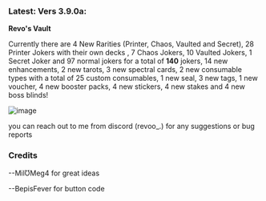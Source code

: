 ### Latest: Vers 3.9.0a:

**Revo's Vault**

Currently there are 4 New Rarities (Printer, Chaos, Vaulted and Secret), 28 Printer Jokers with their own decks , 7 Chaos Jokers, 10 Vaulted Jokers, 1 Secret Joker and 97 normal jokers for a total of **140** jokers, 14 new enhancements, 2 new tarots, 3 new spectral cards, 2 new consumable types with a total of 25 custom consumables, 1 new seal, 3 new tags, 1 new voucher, 4 new booster packs, 4 new stickers, 4 new stakes and 4 new boss blinds!


![image](https://github.com/user-attachments/assets/f60ec532-7a94-4f43-b257-efe9474b578a)


you can reach out to me from discord (revoo_.) for any suggestions or bug reports


### Credits

--MilƱMeg4 for great ideas

--BepisFever for button code
